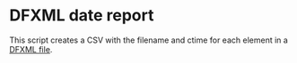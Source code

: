 # DFXML date report

This script creates a CSV with the filename and ctime for each <fileobject> element in a [DFXML file](https://github.com/dfxml-working-group/dfxml_python).
